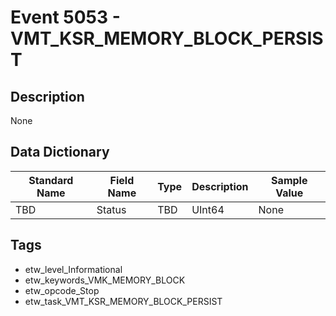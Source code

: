 # Event 5053 - VMT_KSR_MEMORY_BLOCK_PERSIST

## Description
None

## Data Dictionary
|Standard Name|Field Name|Type|Description|Sample Value|
|---|---|---|---|---|
|TBD|Status|TBD|UInt64|None|None|

## Tags
* etw_level_Informational
* etw_keywords_VMK_MEMORY_BLOCK
* etw_opcode_Stop
* etw_task_VMT_KSR_MEMORY_BLOCK_PERSIST